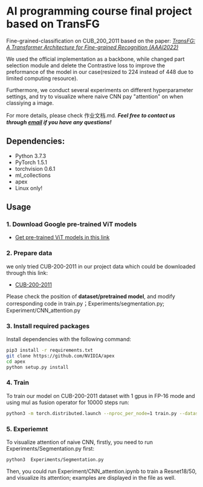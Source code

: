 # AI programming course final project based on TransFG


Fine-grained-classification on CUB_200_2011 based on the paper:  [*TransFG: A Transformer Architecture for Fine-grained Recognition (AAAI2022)*](https://arxiv.org/abs/2103.07976)  

We used the official implementation as a backbone, while changed part selection module and delete    the Contrastive loss to improve the preformance of the model in our case(resized to 224 instead of 448 due to limited computing resource).

Furthermore, we conduct several experiments on different hyperparameter settings, and try to visualize where naive CNN pay "attention" on when classiying a image.

For more details, please check 作业文档.md. ***Feel free to contact us through [email](2000016625@stu.pku.edu.cn) if you have any questions!***


## Dependencies:
+ Python 3.7.3
+ PyTorch 1.5.1
+ torchvision 0.6.1
+ ml_collections
+ apex
+ Linux only!

## Usage
### 1. Download Google pre-trained ViT models

* [Get pre-trained ViT models in this link](https://storage.googleapis.com/vit_models/imagenet21k/ViT-B_16.npz)

### 2. Prepare data

we only tried CUB-200-2011 in our project data which could be downloaded through this link:

+ [CUB-200-2011](https://www.vision.caltech.edu/datasets/cub_200_2011/)

Please check the position of **dataset/pretrained model**, and modify corresponding code in train.py；Experiments/segmentation.py; Experiment/CNN_attention.py

### 3. Install required packages

Install dependencies with the following command:

```bash
pip3 install -r requirements.txt
git clone https://github.com/NVIDIA/apex
cd apex
python setup.py install
```

### 4. Train

To train our model on CUB-200-2011 dataset with 1 gpus in FP-16 mode and using mul as fusion operator for 10000 steps run:

```bash
python3 -m torch.distributed.launch --nproc_per_node=1 train.py --dataset CUB_200_2011 --split overlap --num_steps 10000 --fp16 --fusion_way mul --learning_rate 1e-2 --name MULfusion
```

### 5. Experiemnt

To visualize attention of naive CNN, firstly, you need to run Experiments/Segmentation.py first:

```bash
python3  Experiments/Segmentation.py 
```

Then, you could run Experiment/CNN_attention.ipynb to train a Resnet18/50, and visualize its attention; examples are displayed in the file as well.  

